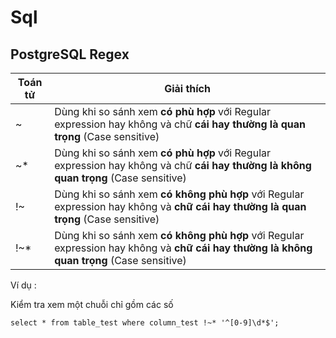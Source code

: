 # Sql

## PostgreSQL Regex

| Toán tử  | Giải thích |
| -------- | ------- |
| ~   | Dùng khi so sánh xem **có phù hợp** với Regular expression hay không và chữ **cái hay thường là quan trọng** (Case sensitive) |
| ~*  | Dùng khi so sánh xem **có phù hợp** với Regular expression hay không và chữ **cái hay thường là không quan trọng** (Case sensitive)|
| !~  | Dùng khi so sánh xem **có không phù hợp** với Regular expression hay không và **chữ cái hay thường là quan trọng** (Case sensitive)|
| !~* | Dùng khi so sánh xem **có không phù hợp** với Regular expression hay không và **chữ cái hay thường là không quan trọng** (Case sensitive) |

Ví dụ :

Kiểm tra xem một chuỗi chỉ gồm các số

````
select * from table_test where column_test !~* '^[0-9]\d*$';
````
